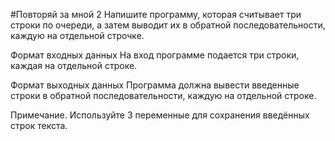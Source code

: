 #Повторяй за мной 2
Напишите программу, которая считывает три строки по очереди, а затем выводит их в обратной последовательности, каждую на отдельной строчке.

Формат входных данных
На вход программе подается три строки, каждая на отдельной строке.

Формат выходных данных
Программа должна вывести введенные строки в обратной последовательности, каждую на отдельной строке.

Примечание. Используйте 3 переменные для сохранения введённых строк текста.